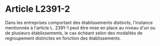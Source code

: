 # Article L2391-2

Dans les entreprises comportant des établissements distincts, l'instance mentionnée à l'article L. 2391-1 peut être mise en place au niveau d'un ou de plusieurs établissements, le cas échéant selon des modalités de regroupement distinctes en fonction des établissements.